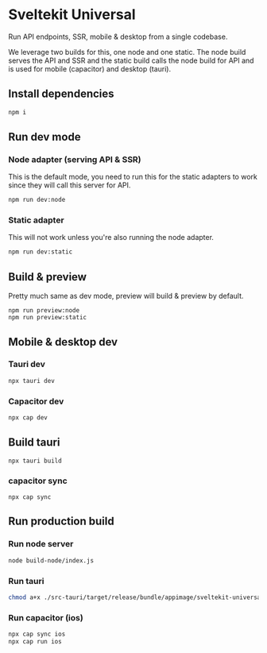 # Sveltekit Universal

Run API endpoints, SSR, mobile & desktop from a single codebase.

We leverage two builds for this, one node and one static. The node build serves the API and SSR and the static build calls the node build for API and is used for mobile (capacitor) and desktop (tauri).

## Install dependencies

```bash
npm i
```

## Run dev mode

### Node adapter (serving API & SSR)

This is the default mode, you need to run this for the static adapters to work since they will call this server for API.

```bash
npm run dev:node
```

### Static adapter

This will not work unless you're also running the node adapter.

```bash
npm run dev:static
```

## Build & preview

Pretty much same as dev mode, preview will build & preview by default.

```
npm run preview:node
npm run preview:static
```

## Mobile & desktop dev

### Tauri dev

```bash
npx tauri dev
```

### Capacitor dev

```bash
npx cap dev
```

## Build tauri

```
npx tauri build
```

### capacitor sync

```
npx cap sync
```

## Run production build

### Run node server

```bash
node build-node/index.js
```

### Run tauri

```bash
chmod a+x ./src-tauri/target/release/bundle/appimage/sveltekit-universal_0.1.0_amd64.AppImage && ./src-tauri/target/release/bundle/appimage/sveltekit-universal_0.1.0_amd64.AppImage
```

### Run capacitor (ios)

```bash
npx cap sync ios
npx cap run ios
```
